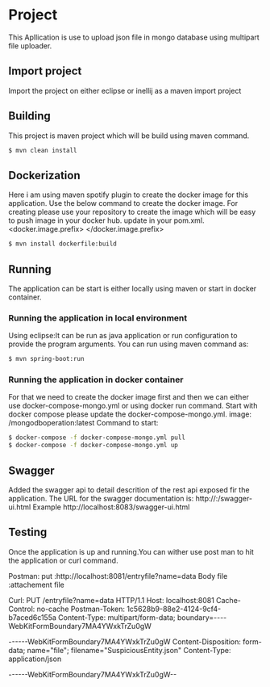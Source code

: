 # Project
This Apllication is use to upload json file in mongo database using multipart file uploader.

## Import project
Import the project on either eclipse or inellij as a maven import project

## Building
This project is maven project which will be build using maven command.

```bash
$ mvn clean install
```

## Dockerization
Here i am using maven spotify plugin to create the docker image for this application.
Use the below command to create the docker image.
For creating please use your repository to create the image which will be easy to push image in your docker hub.
update in your pom.xml.
<docker.image.prefix> <your repo name> </docker.image.prefix>

```bash
$ mvn install dockerfile:build
```

## Running

The application can be start is either locally using maven or start in docker container.

### Running the application in local environment
Using eclipse:It can be run as java application or run configuration to provide the program arguments.
You can run using maven command as:

```bash
$ mvn spring-boot:run
```

### Running the application in docker container

For that we need to create the docker image first and then we can either use docker-compose-mongo.yml or using docker run command.
Start with docker compose please update the docker-compose-mongo.yml.
image: <your repo name>/mongodboperation:latest
Command to start:

```bash
$ docker-compose -f docker-compose-mongo.yml pull
$ docker-compose -f docker-compose-mongo.yml up
```

## Swagger 

Added the swagger api to detail descrition of the rest api exposed fir the application.
The URL for the swagger documentation is:
http://<IP Address>:<Port>/swagger-ui.html
Example
http://localhost:8083/swagger-ui.html

## Testing

Once the application is up and running.You can wither use post man to hit the application or curl command.

Postman:
 put :http://localhost:8081/entryfile?name=data
 Body file :attachement file

Curl:
PUT /entryfile?name=data HTTP/1.1
Host: localhost:8081
Cache-Control: no-cache
Postman-Token: 1c5628b9-88e2-4124-9cf4-b7aced6c155a
Content-Type: multipart/form-data; boundary=----WebKitFormBoundary7MA4YWxkTrZu0gW

------WebKitFormBoundary7MA4YWxkTrZu0gW
Content-Disposition: form-data; name="file"; filename="SuspiciousEntity.json"
Content-Type: application/json


------WebKitFormBoundary7MA4YWxkTrZu0gW--
